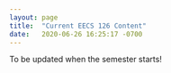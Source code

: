 ```yaml
---
layout: page
title:  "Current EECS 126 Content"
date:   2020-06-26 16:25:17 -0700
---
```

To be updated when the semester starts!
